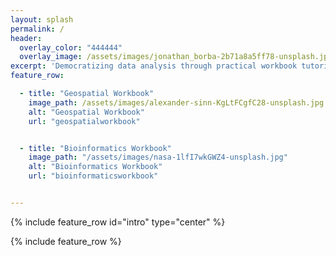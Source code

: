 ```yaml
---
layout: splash
permalink: /
header:
  overlay_color: "444444"
  overlay_image: /assets/images/jonathan_borba-2b71a8a5ff78-unsplash.jpg
excerpt: 'Democratizing data analysis through practical workbook tutorials'
feature_row:

  - title: "Geospatial Workbook"
    image_path: /assets/images/alexander-sinn-KgLtFCgfC28-unsplash.jpg
    alt: "Geospatial Workbook"
    url: "geospatialworkbook"


  - title: "Bioinformatics Workbook"
    image_path: "/assets/images/nasa-1lfI7wkGWZ4-unsplash.jpg"
    alt: "Bioinformatics Workbook"
    url: "bioinformaticsworkbook"


---
```



{% include feature_row id="intro" type="center" %}

{% include feature_row %}


<!-- For more information about https://mmistakes.github.io/minimal-mistakes/docs/layouts/ -->
